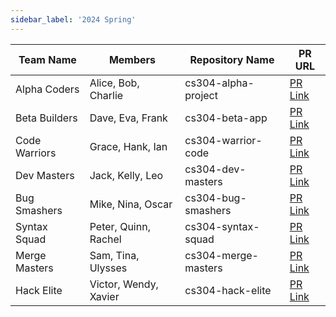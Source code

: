 ```yaml
---
sidebar_label: '2024 Spring'
---
```



| Team Name   | Members                   | Repository Name        | PR URL |
|------------|--------------------------|------------------------|--------|
| Alpha Coders | Alice, Bob, Charlie      | cs304-alpha-project    | [PR Link](https://github.com/alpha/repo/pull/1) |
| Beta Builders | Dave, Eva, Frank        | cs304-beta-app         | [PR Link](https://github.com/beta/repo/pull/2) |
| Code Warriors | Grace, Hank, Ian        | cs304-warrior-code     | [PR Link](https://github.com/warrior/repo/pull/3) |
| Dev Masters | Jack, Kelly, Leo         | cs304-dev-masters      | [PR Link](https://github.com/devmasters/repo/pull/4) |
| Bug Smashers | Mike, Nina, Oscar       | cs304-bug-smashers     | [PR Link](https://github.com/bugsmash/repo/pull/5) |
| Syntax Squad | Peter, Quinn, Rachel    | cs304-syntax-squad     | [PR Link](https://github.com/syntax/repo/pull/6) |
| Merge Masters | Sam, Tina, Ulysses     | cs304-merge-masters    | [PR Link](https://github.com/merge/repo/pull/7) |
| Hack Elite | Victor, Wendy, Xavier    | cs304-hack-elite       | [PR Link](https://github.com/hackelite/repo/pull/8) |

